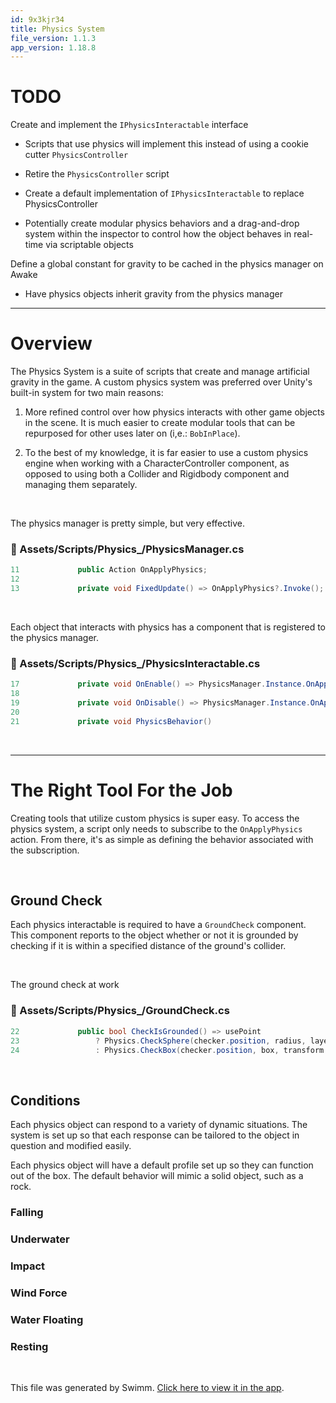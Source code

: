 ```yaml
---
id: 9x3kjr34
title: Physics System
file_version: 1.1.3
app_version: 1.18.8
---
```


# TODO

Create and implement the `IPhysicsInteractable`<swm-token data-swm-token=":Assets/Scripts/Physics_/IPhysicsInteractable.cs:3:5:5:`    public interface IPhysicsInteractable`"/> interface

*   Scripts that use physics will implement this instead of using a cookie cutter `PhysicsController`<swm-token data-swm-token=":Assets/Scripts/Physics_/PhysicsController.cs:6:5:5:`    public class PhysicsController : MonoBehaviour`"/>

*   Retire the `PhysicsController`<swm-token data-swm-token=":Assets/Scripts/Physics_/PhysicsController.cs:6:5:5:`    public class PhysicsController : MonoBehaviour`"/> script

*   Create a default implementation of `IPhysicsInteractable`<swm-token data-swm-token=":Assets/Scripts/Physics_/IPhysicsInteractable.cs:3:5:5:`    public interface IPhysicsInteractable`"/> to replace PhysicsController

*   Potentially create modular physics behaviors and a drag-and-drop system within the inspector to control how the object behaves in real-time via scriptable objects

Define a global constant for gravity to be cached in the physics manager on Awake

*   Have physics objects inherit gravity from the physics manager

* * *

# Overview

The Physics System is a suite of scripts that create and manage artificial gravity in the game. A custom physics system was preferred over Unity's built-in system for two main reasons:

1.  More refined control over how physics interacts with other game objects in the scene. It is much easier to create modular tools that can be repurposed for other uses later on (i,e.: `BobInPlace`<swm-token data-swm-token=":Assets/Scripts/Physics_/BobInPlace.cs:6:5:5:`    public class BobInPlace : MonoBehaviour`"/>).

2.  To the best of my knowledge, it is far easier to use a custom physics engine when working with a CharacterController component, as opposed to using both a Collider and Rigidbody component and managing them separately.

<br/>

The physics manager is pretty simple, but very effective.
<!-- NOTE-swimm-snippet: the lines below link your snippet to Swimm -->
### 📄 Assets/Scripts/Physics_/PhysicsManager.cs
```c#
11             public Action OnApplyPhysics;
12     
13             private void FixedUpdate() => OnApplyPhysics?.Invoke();
```

<br/>

Each object that interacts with physics has a component that is registered to the physics manager.
<!-- NOTE-swimm-snippet: the lines below link your snippet to Swimm -->
### 📄 Assets/Scripts/Physics_/PhysicsInteractable.cs
```c#
17             private void OnEnable() => PhysicsManager.Instance.OnApplyPhysics += PhysicsBehavior;
18     
19             private void OnDisable() => PhysicsManager.Instance.OnApplyPhysics -= PhysicsBehavior;
20     
21             private void PhysicsBehavior()
```

<br/>

* * *

# The Right Tool For the Job

Creating tools that utilize custom physics is super easy. To access the physics system, a script only needs to subscribe to the `OnApplyPhysics`<swm-token data-swm-token=":Assets/Scripts/Physics_/PhysicsManager.cs:12:5:5:`        public Action OnApplyPhysics;`"/> action. From there, it's as simple as defining the behavior associated with the subscription.

<br/>

## Ground Check

Each physics interactable is required to have a `GroundCheck`<swm-token data-swm-token=":Assets/Scripts/Physics_/GroundCheck.cs:5:5:5:`    public class GroundCheck : MonoBehaviour`"/> component. This component reports to the object whether or not it is grounded by checking if it is within a specified distance of the ground's collider.

<br/>

The ground check at work
<!-- NOTE-swimm-snippet: the lines below link your snippet to Swimm -->
### 📄 Assets/Scripts/Physics_/GroundCheck.cs
```c#
22             public bool CheckIsGrounded() => usePoint 
23                 ? Physics.CheckSphere(checker.position, radius, layerMask) 
24                 : Physics.CheckBox(checker.position, box, transform.rotation, layerMask);
```

<br/>

## Conditions

Each physics object can respond to a variety of dynamic situations. The system is set up so that each response can be tailored to the object in question and modified easily.

Each physics object will have a default profile set up so they can function out of the box. The default behavior will mimic a solid object, such as a rock.

### Falling

### Underwater

### Impact

### Wind Force

### Water Floating

### Resting

<br/>

This file was generated by Swimm. [Click here to view it in the app](https://app.swimm.io/repos/Z2l0aHViJTNBJTNBZGFya3dvb2QlM0ElM0FwaWRpZQ==/docs/9x3kjr34).
